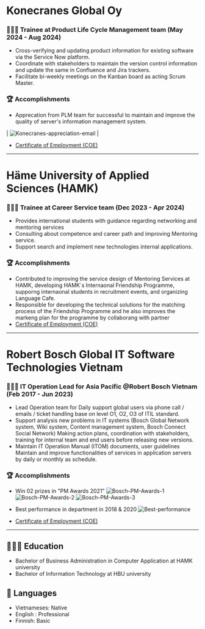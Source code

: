 # Konecranes Global Oy
### 👨🏻‍💻 Trainee at Product Life Cycle Management team (May 2024 - Aug 2024)

- Cross-verifying and updating product information for existing software via the Service Now platform.
- Coordinate with stakeholders to maintain the version control information and update the same in Confluence and Jira trackers.
- Facilitate bi-weekly meetings on the Kanban board as acting Scrum Master.

### 🏆 Accomplishments
- Apprecation from PLM team for successful to maintain and improve the quality of server's information management system.

| ![Konecranes-appreciation-email](https://github.com/user-attachments/assets/c47891ae-9cd8-4b86-b9d7-1a0058ebfa31) |

- [Certificate of Employment (COE)](https://github.com/user-attachments/files/18468105/Employment.Certificate_Huynh.An.Duy-.signed.pdf)

<hr>

# Häme University of Applied Sciences (HAMK)
### 👨🏻‍💻 Trainee at Career Service team (Dec 2023 - Apr 2024)

- Provides international students with guidance regarding networking and mentoring services
- Consulting about competence and career path and improving Mentoring service.
- Support search and implement new technologies internal applications.

### 🏆 Accomplishments
- Contributed to improving the service design of Mentoring Services at HAMK, developing HAMK´s Internaonal Friendship Programme, supporng internaonal students in recruitment events, and
organizing Language Cafe.
- Responsible for developing the technical solutions for the matching process of the Friendship Programme and he also improves the markeng plan for the programme by collaborang with partner
- [Certificate of Employment (COE)](https://github.com/user-attachments/files/18468117/Tyoharjoittelutodistus_DuyTranHuynhAn.pdf)

<hr>

# Robert Bosch Global IT Software Technologies Vietnam
### 👨🏻‍💻 IT Operation Lead for Asia Pacific @Robert Bosch Vietnam (Feb 2017 - Jun 2023)

- Lead Operation team for Daily support global users via phone call / emails / ticket handling base on level O1, O2, O3 of ITIL standard.
- Support analysis new problems in IT systems (Bosch Global Network system, Wiki system, Content management system, Bosch Connect Social Network)
Making action plans, coordination with stakeholders, training for internal team and end users before releasing new versions.
- Maintain IT Operation Manual (ITOM) documents, user guidelines Maintain and improve functionalities of services in
application servers by daily or monthly as schedule.

### 🏆 Accomplishments

- Win 02 prizes in "PM Awards 2021"
  ![Bosch-PM-Awards-1](https://github.com/user-attachments/assets/821de073-abbb-4623-ae36-9f30f8e4d705)
  ![Bosch-PM-Awards-2](https://github.com/user-attachments/assets/20172195-5a5c-44d8-b7d3-066962707f73)
  ![Bosch-PM-Awards-3](https://github.com/user-attachments/assets/af9a42ec-d1ef-4200-856d-6dd6c0e746a6)
- Best performance in department in 2018 & 2020
  ![Best-performance](https://github.com/user-attachments/assets/67c2aba6-f3e1-441e-a698-e71fb255d708)

- [Certificate of Employment (COE)](https://github.com/user-attachments/files/18468123/Bosch-COE-Tran-Huynh-An-Duy.pdf)


<hr>

## 👩🏼‍🎓 Education

- Bachelor of Business Administration in Computer Application at HAMK university
- Bachelor of Information Technology at HBU university


## 💬 Languages

- Vietnameses: Native
- English : Professional
- Finnish: Basic
